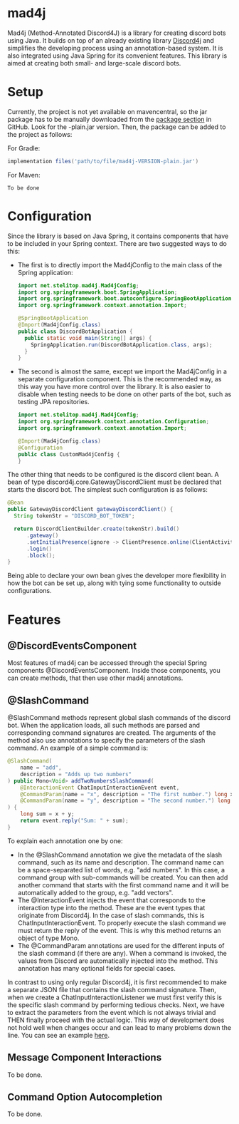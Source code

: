 # mad4j

Mad4j (Method-Annotated Discord4J) is a library for creating discord bots using Java. It builds on top of an already existing library 
[Discord4j](https://github.com/Discord4J/Discord4J) and simplifies the developing process using an annotation-based system. It is also integrated 
using Java Spring for its convenient features. This library is aimed at creating both small- and large-scale discord bots.

# Setup

Currently, the project is not yet available on mavencentral, so the jar package has to be manually downloaded from the 
[package section](https://github.com/stelitop/mad4j/packages) in GitHub. Look for the -plain.jar version. Then, the package can be added to the project as follows:

For Gradle:
```gradle
implementation files('path/to/file/mad4j-VERSION-plain.jar')
```

For Maven:
```maven
To be done
```

# Configuration

Since the library is based on Java Spring, it contains components that have to be included in your Spring context. There are two suggested ways to do this:
- The first is to directly import the Mad4jConfig to the main class of the Spring application:
  ```java
  import net.stelitop.mad4j.Mad4jConfig;
  import org.springframework.boot.SpringApplication;
  import org.springframework.boot.autoconfigure.SpringBootApplication;
  import org.springframework.context.annotation.Import;

  @SpringBootApplication
  @Import(Mad4jConfig.class)
  public class DiscordBotApplication {
    public static void main(String[] args) {
      SpringApplication.run(DiscordBotApplication.class, args);
    }
  }
  ```
- The second is almost the same, except we import the Mad4jConfig in a separate configuration component. This is the recommended way, as this way you have
  more control over the library. It is also easier to disable when testing needs to be done on other parts of the bot, such as testing JPA repositories.
  ```java
  import net.stelitop.mad4j.Mad4jConfig;
  import org.springframework.context.annotation.Configuration;
  import org.springframework.context.annotation.Import;

  @Import(Mad4jConfig.class)
  @Configuration
  public class CustomMad4jConfig {
  }
  ```

The other thing that needs to be configured is the discord client bean. A bean of type discord4j.core.GatewayDiscordClient must be declared that starts
the discord bot. The simplest such configuration is as follows:
```java
@Bean
public GatewayDiscordClient gatewayDiscordClient() {
  String tokenStr = "DISCORD_BOT_TOKEN";

  return DiscordClientBuilder.create(tokenStr).build()
      .gateway()
      .setInitialPresence(ignore -> ClientPresence.online(ClientActivity.playing("Bot is online!")))
      .login()
      .block();
}
```

Being able to declare your own bean gives the developer more flexibility in how the bot can be set up, along with tying some functionality to outside configurations.

# Features

## @DiscordEventsComponent
Most features of mad4j can be accessed through the special Spring components @DiscordEventsComponent. Inside those components, you can create
methods, that then use other mad4j annotations.

## @SlashCommand
@SlashCommand methods represent global slash commands of the discord bot. When the application loads, all such methods are parsed and corresponding command signatures
are created. The arguments of the method also use annotations to specify the parameters of the slash command. An example of a simple command is:
```java
@SlashCommand(
    name = "add",
    description = "Adds up two numbers"
) public Mono<Void> addTwoNumbersSlashCommand(
    @InteractionEvent ChatInputInteractionEvent event,
    @CommandParam(name = "x", description = "The first number.") long x,
    @CommandParam(name = "y", description = "The second number.") long y,
) {
    long sum = x + y;
    return event.reply("Sum: " + sum);
}
```

To explain each annotation one by one:
- In the @SlashCommand annotation we give the metadata of the slash command, such as its name and description. The command name can be a space-separated
  list of words, e.g. "add numbers". In this case, a command group with sub-commands will be created. You can then add another command that starts with
  the first command name and it will be automatically added to the group, e.g. "add vectors".
- The @InteractionEvent injects the event that corresponds to the interaction type into the method. These are the event types that originate from Discord4j.
  In the case of slash commands, this is ChatInputInteractionEvent. To properly execute the slash command we must return the reply of the event. This is why
  this method returns an object of type Mono<Void>.
- The @CommandParam annotations are used for the different inputs of the slash command (if there are any). When a command is invoked, the values from Discord
  are automatically injected into the method. This annotation has many optional fields for special cases.

In contrast to using only regular Discord4j, it is first recommended to make a separate JSON file that contains the slash command signature. Then, when we create
a ChatInputInteractionListener we must first verify this is the specific slash command by performing tedious checks. Next, we have to extract the parameters from
the event which is not always trivial and THEN finally proceed with the actual logic. This way of development does not hold well when changes occur and can
lead to many problems down the line. You can see an example [here](https://docs.discord4j.com/interactions/application-commands/#simplifying-the-lifecycle).

## Message Component Interactions
To be done.

## Command Option Autocompletion
To be done.
